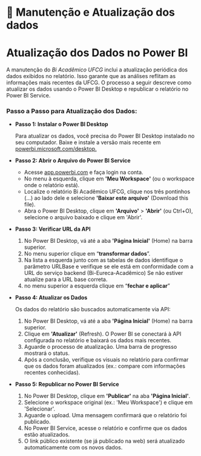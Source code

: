 # 🔧 Manutenção e Atualização dos dados

# Atualização dos Dados no Power BI

A manutenção do *Bi Acadêmico UFCG* inclui a atualização periódica dos dados exibidos no relatório. Isso garante que as análises reflitam as informações mais recentes da UFCG. O processo a seguir descreve como atualizar os dados usando o Power BI Desktop e republicar o relatório no Power BI Service. 

### Passo a Passo para Atualização dos Dados:

- **Passo 1: Instalar o Power BI Desktop**
    
    Para atualizar os dados, você precisa do Power BI Desktop instalado no seu computador. Baixe e instale a versão mais recente em [powerbi.microsoft.com/desktop.](https://www.microsoft.com/pt-br/power-platform/products/power-bi/desktop)
    
- **Passo 2: Abrir o Arquivo do Power BI Service**
    - Acesse [app.powerbi.com](https://app.powerbi.com/) e faça login na conta.
    - No menu à esquerda, clique em **'Meu Workspace'** (ou o workspace onde o relatório está).
    - Localize o relatório Bi Acadêmico UFCG, clique nos três pontinhos (...) ao lado dele e selecione **'Baixar este arquivo'** (Download this file).
    - Abra o Power BI Desktop, clique em **'Arquivo'** > **'Abrir'** (ou Ctrl+O), selecione o arquivo baixado e clique em 'Abrir'.
- **Passo 3: Verificar URL da API**
    1. No Power BI Desktop, vá até a aba **'Página Inicial'** (Home) na barra superior.
    2. No menu superior clique em “**transformar dados**”.
    3. Na lista a esquerda junto com as tabelas de dados identifique o parâmetro URLBase e verifique se ele está em conformidade com a URL do serviço backend (Bi-Eureca-Acadêmico) Se não estiver atualize para a URL base correta.
    4. no menu superior a esquerda clique em “**fechar e aplicar**”
- **Passo 4: Atualizar os Dados**
    
    Os dados do relatório são buscados automaticamente via API:
    
    1. No Power BI Desktop, vá até a aba **'Página Inicial'** (Home) na barra superior.
    2. Clique em **'Atualizar'** (Refresh). O Power BI se conectará à API configurada no relatório e baixará os dados mais recentes.
    3. Aguarde o processo de atualização. Uma barra de progresso mostrará o status.
    4. Após a conclusão, verifique os visuais no relatório para confirmar que os dados foram atualizados (ex.: compare com informações recentes conhecidas).
- **Passo 5: Republicar no Power BI Service**
    1. No Power BI Desktop, clique em **'Publicar'** na aba **'Página Inicial'**.
    2. Selecione o workspace original (ex.: 'Meu Workspace') e clique em 'Selecionar'.
    3. Aguarde o upload. Uma mensagem confirmará que o relatório foi publicado.
    4. No Power BI Service, acesse o relatório e confirme que os dados estão atualizados.
    5. O link público existente (se já publicado na web) será atualizado automaticamente com os novos dados.